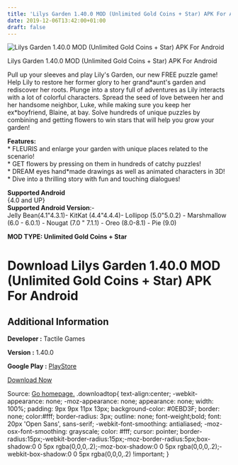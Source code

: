 ```yaml
---
title: 'Lilys Garden 1.40.0 MOD (Unlimited Gold Coins + Star) APK For Android'
date: 2019-12-06T13:42:00+01:00
draft: false
---
```


![Lilys Garden 1.40.0 MOD (Unlimited Gold Coins + Star) APK For Android](https://i0.wp.com/apkhome.net/wp-content/uploads/2019/12/Lilys-Garden.png "Lilys Garden 1.40.0 MOD (Unlimited Gold Coins + Star) APK For Android")

  

Lilys Garden 1.40.0 MOD (Unlimited Gold Coins + Star) APK For Android

Pull up your sleeves and play Lily's Garden, our new FREE puzzle game! Help Lily to restore her former glory to her grand\*aunt's garden and rediscover her roots. Plunge into a story full of adventures as Lily interacts with a lot of colorful characters. Spread the seed of love between her and her handsome neighbor, Luke, while making sure you keep her ex\*boyfriend, Blaine, at bay. Solve hundreds of unique puzzles by combining and getting flowers to win stars that will help you grow your garden!

**Features:**  
\* FLEURIS and enlarge your garden with unique places related to the scenario!  
\* GET flowers by pressing on them in hundreds of catchy puzzles!  
\* DREAM eyes hand\*made drawings as well as animated characters in 3D!  
\* Dive into a thrilling story with fun and touching dialogues!

**Supported Android**  
{4.0 and UP}  
**Supported Android Version**:-  
Jelly Bean(4.1"4.3.1)- KitKat (4.4"4.4.4)- Lollipop (5.0"5.0.2) - Marshmallow (6.0 - 6.0.1) - Nougat (7.0 " 7.1.1) - Oreo (8.0-8.1) - Pie (9.0)

**MOD TYPE: Unlimited Gold Coins + Star**

Download Lilys Garden 1.40.0 MOD (Unlimited Gold Coins + Star) APK For Android
==============================================================================

Additional Information
----------------------

**Developer :** Tactile Games

**Version :** 1.40.0

**Google Play :** [PlayStore](https://play.google.com/store/apps/details?id=dk.tactile.lilysgarden)

  

[Download Now](https://store4app.co/post/lilys-garden-1-40-0-mod-unlimited-gold-coins-star-apk-for-android_1575212247)

  
Source: [Go homepage.](https://store4app.co/post/lilys-garden-1-40-0-mod-unlimited-gold-coins-star-apk-for-android_1575212247) .downloadtop{ text-align:center; -webkit-appearance: none; -moz-appearance: none; appearance: none; width: 100%; padding: 9px 9px 11px 13px; background-color: #0EBD3F; border: none; color:#fff; border-radius: 3px; outline: none; font-weight;bold; font: 20px 'Open Sans', sans-serif; -webkit-font-smoothing: antialiased; -moz-osx-font-smoothing: grayscale; color: #fff; cursor: pointer; border-radius:15px;-webkit-border-radius:15px;-moz-border-radius:5px;box-shadow:0 0 5px rgba(0,0,0,.2);-moz-box-shadow:0 0 5px rgba(0,0,0,.2);-webkit-box-shadow:0 0 5px rgba(0,0,0,.2) !important; }
